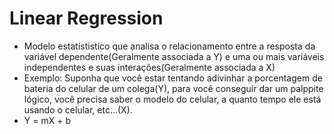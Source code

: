 # Linear Regression
- Modelo estatístistico que analisa o relacionamento entre a resposta da variável dependente(Geralmente associada a Y) e uma ou mais variáveis independentes e suas interações(Geralmente associada a X)
- Exemplo: Suponha que você estar tentando adivinhar a porcentagem de bateria do celular de um colega(Y), para você conseguir dar um palppite lógico, você precisa saber o modelo do celular, a quanto tempo ele está usando o celular, etc...(X).
- Y = mX + b





